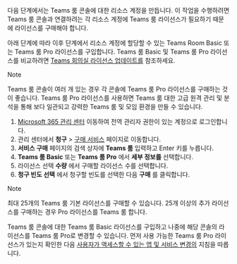 
다음 단계에서는 Teams 룸 콘솔에 대한 리소스 계정을 만듭니다. 이 작업을 수행하려면 Teams 룸 콘솔과 연결하려는 각 리소스 계정에 Teams 룸 라이선스가 필요하기 때문에 라이선스를 구매해야 합니다.

아래 단계에 따라 이후 단계에서 리소스 계정에 할당할 수 있는 Teams Room Basic 또는 Teams 룸 Pro 라이선스를 구입합니다. Teams 룸 Basic 및 Teams 룸 Pro 라이선스를 비교하려면 [Teams 회의실 라이선스 업데이트를](../rooms/rooms-licensing.md) 참조하세요.

> [!NOTE]
> Teams 룸 콘솔이 여러 개 있는 경우 각 콘솔에 Teams 룸 Pro 라이선스를 구매하는 것이 좋습니다. Teams 룸 Pro 라이선스를 사용하면 Teams 룸 대한 고급 원격 관리 및 분석을 통해 보다 일관되고 강력한 Teams 룸 및 모임 환경을 만들 수 있습니다.

1. [Microsoft 365 관리 센터](https://go.microsoft.com/fwlink/p/?linkid=2024339) 이동하여 전역 관리자 권한이 있는 계정으로 로그인합니다.
1. 관리 센터에서 **청구** > [구매 서비스](https://go.microsoft.com/fwlink/p/?linkid=868433) 페이지로 이동합니다.
1. **서비스 구매** 페이지의 검색 상자에 **Teams 룸** 입력하고 Enter 키를 누릅니다.
1. **Teams 룸 Basic** 또는 **Teams 룸 Pro** 에서 **세부 정보를** 선택합니다.
1. 라이선스 선택 **수량** 에서 구매할 라이선스 수를 선택합니다.
1. **청구 빈도 선택** 에서 청구할 빈도를 선택한 다음 **구매** 를 클릭합니다.

> [!NOTE]
> 최대 25개의 Teams 룸 기본 라이선스를 구매할 수 있습니다. 25개 이상의 추가 라이선스를 구매하는 경우 Pro 라이선스를 Teams 룸 합니다.
>
> Teams 룸 콘솔에 대한 Teams 룸 Basic 라이선스를 구입하고 나중에 해당 콘솔의 라이선스를 Teams 룸 Pro로 변경할 수 있습니다. 먼저 사용 가능한 Teams 룸 Pro 라이선스가 있는지 확인한 다음 [사용자가 액세스할 수 있는 앱 및 서비스 변경의](/microsoft-365/admin/manage/assign-licenses-to-users#change-the-apps-and-services-a-user-has-access-to) 지침을 따릅니다.
